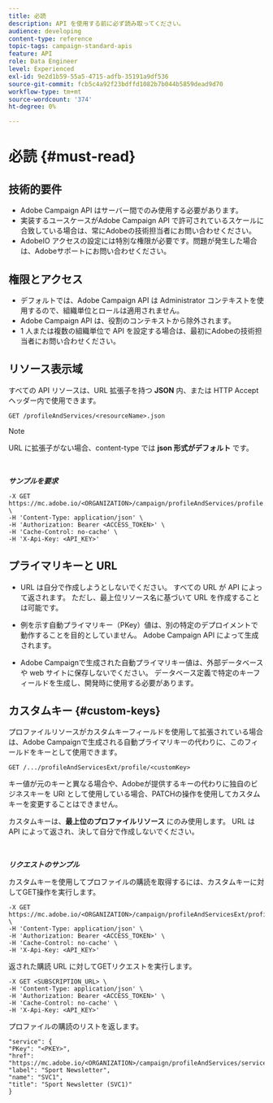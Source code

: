 ```yaml
---
title: 必読
description: API を使用する前に必ず読み取ってください。
audience: developing
content-type: reference
topic-tags: campaign-standard-apis
feature: API
role: Data Engineer
level: Experienced
exl-id: 9e2d1b59-55a5-4715-adfb-35191a9df536
source-git-commit: fcb5c4a92f23bdffd1082b7b044b5859dead9d70
workflow-type: tm+mt
source-wordcount: '374'
ht-degree: 0%

---
```


# 必読 {#must-read}

## 技術的要件

* Adobe Campaign API はサーバー間でのみ使用する必要があります。
* 実装するユースケースがAdobe Campaign API で許可されているスケールに合致している場合は、常にAdobeの技術担当者にお問い合わせください。
* AdobeIO アクセスの設定には特別な権限が必要です。問題が発生した場合は、Adobeサポートにお問い合わせください。

## 権限とアクセス

* デフォルトでは、Adobe Campaign API は Administrator コンテキストを使用するので、組織単位とロールは適用されません。
* Adobe Campaign API は、役割のコンテキストから除外されます。
* 1 人または複数の組織単位で API を設定する場合は、最初にAdobeの技術担当者にお問い合わせください。

## リソース表示域

すべての API リソースは、URL 拡張子を持つ **JSON** 内、または HTTP Accept ヘッダー内で使用できます。

`GET /profileAndServices/<resourceName>.json`

>[!NOTE]
>
>URL に拡張子がない場合、content-type では **json 形式がデフォルト** です。

<br/>

***サンプルを要求***

```
-X GET https://mc.adobe.io/<ORGANIZATION>/campaign/profileAndServices/profile.json \
-H 'Content-Type: application/json' \
-H 'Authorization: Bearer <ACCESS_TOKEN>' \
-H 'Cache-Control: no-cache' \
-H 'X-Api-Key: <API_KEY>'
```

## プライマリキーと URL

* URL は自分で作成しようとしないでください。 すべての URL が API によって返されます。 ただし、最上位リソース名に基づいて URL を作成することは可能です。

* 例を示す自動プライマリキー（PKey）値は、別の特定のデプロイメントで動作することを目的としていません。 Adobe Campaign API によって生成されます。

* Adobe Campaignで生成された自動プライマリキー値は、外部データベースや web サイトに保存しないでください。 データベース定義で特定のキーフィールドを生成し、開発時に使用する必要があります。

## カスタムキー {#custom-keys}

プロファイルリソースがカスタムキーフィールドを使用して拡張されている場合は、Adobe Campaignで生成される自動プライマリキーの代わりに、このフィールドをキーとして使用できます。

`GET /.../profileAndServicesExt/profile/<customKey>`

キー値が元のキーと異なる場合や、Adobeが提供するキーの代わりに独自のビジネスキーを URI として使用している場合、PATCHの操作を使用してカスタムキーを変更することはできません。

カスタムキーは、**最上位のプロファイルリソース** にのみ使用します。 URL は API によって返され、決して自分で作成しないでください。

<br/>

***リクエストのサンプル***

カスタムキーを使用してプロファイルの購読を取得するには、カスタムキーに対してGET操作を実行します。

```
-X GET https://mc.adobe.io/<ORGANIZATION>/campaign/profileAndServicesExt/profile/<customKey> \
-H 'Content-Type: application/json' \
-H 'Authorization: Bearer <ACCESS_TOKEN>' \
-H 'Cache-Control: no-cache' \
-H 'X-Api-Key: <API_KEY>'
```

返された購読 URL に対してGETリクエストを実行します。

```
-X GET <SUBSCRIPTION_URL> \
-H 'Content-Type: application/json' \
-H 'Authorization: Bearer <ACCESS_TOKEN>' \
-H 'Cache-Control: no-cache' \
-H 'X-Api-Key: <API_KEY>'
```

プロファイルの購読のリストを返します。

```
"service": {
"PKey": "<PKEY>",
"href": "https://mc.adobe.io/<ORGANIZATION>/campaign/profileAndServices/service/<PKEY>",
"label": "Sport Newsletter",
"name": "SVC1",
"title": "Sport Newsletter (SVC1)"
}
```
